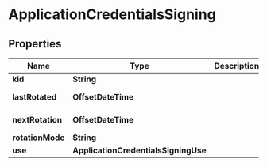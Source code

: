 

# ApplicationCredentialsSigning


## Properties

| Name | Type | Description | Notes |
|------------ | ------------- | ------------- | -------------|
|**kid** | **String** |  |  [optional] |
|**lastRotated** | **OffsetDateTime** |  |  [optional] [readonly] |
|**nextRotation** | **OffsetDateTime** |  |  [optional] [readonly] |
|**rotationMode** | **String** |  |  [optional] |
|**use** | **ApplicationCredentialsSigningUse** |  |  [optional] |



